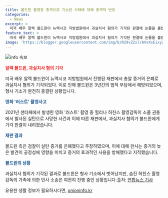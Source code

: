 ```yaml
---
title: 볼드윈 촬영장 총격으로 기소된 사태에 대해 충격적 반응
categories:
  - News
excerpt: >
  미국 배우 알렉 볼드윈이 뉴멕시코 지방법원에서 과실치사 혐의가 기각된 판결에 눈물을 흘렸다. 이로써 볼드윈에 대한 형사 기소는 종결되었지만, 숨진 촬영감독의 가족의 민사 소송 등 부담은 남아있다. 이와 관련한 법원의 증거은폐 등 논란이 있었으나, 판사는 해당 사건을 예상과 달리 기각했다고 밝혔다. 에피소드의 결말에 눈물을 흘린 볼드윈은 현 시점에서 형사 처벌로부터 벗어났지만, 민사 소송 등의 부담은 여전한 상황이다.
feature_text: >
  미국 배우 알렉 볼드윈이 뉴멕시코 지방법원에서 과실치사 혐의가 기각된 판결에 눈물을 흘렸다. 이로써 볼드윈에 대한 형사 기소는 종결되었지만, 숨진 촬영감독의 가족의 민사 소송 등 부담은 남아있다. 이와 관련한 법원의 증거은폐 등 논란이 있었으나, 판사는 해당 사건을 예상과 달리 기각했다고 밝혔다. 에피소드의 결말에 눈물을 흘린 볼드윈은 현 시점에서 형사 처벌로부터 벗어났지만, 민사 소송 등의 부담은 여전한 상황이다.
image: 'https://blogger.googleusercontent.com/img/b/R29vZ2xl/AVvXsEixyZcFfHzMRdzZMjFBmAUKJYCLCGyLL1o632UiGVXcaFdKo_bkvkuCioo0uUKlGfBVcT3P84aROyZIXSBEx3Aw5nCQ3pTgDom1WDC4m8eifvWiAmWEEVb4x6G_l8C0QH225ldMjyaFvpxGEBGNO37VmDTDMHGhJPq73UglMfDca1-0aw/s1600/blogspot.png'
---
```


<p><img src="https://blogger.googleusercontent.com/img/b/R29vZ2xl/AVvXsEixyZcFfHzMRdzZMjFBmAUKJYCLCGyLL1o632UiGVXcaFdKo_bkvkuCioo0uUKlGfBVcT3P84aROyZIXSBEx3Aw5nCQ3pTgDom1WDC4m8eifvWiAmWEEVb4x6G_l8C0QH225ldMjyaFvpxGEBGNO37VmDTDMHGhJPq73UglMfDca1-0aw/s1600/blogspot.png" alt="info 속보" /></p>

<p><b><span style="color: #ee2323;">알렉 볼드윈, 과실치사 혐의 기각</span></b></p>

<p>미국 배우 알렉 볼드윈이 뉴멕시코 지방법원에서 진행된 재판에서 총알 증거의 은폐로 과실치사 혐의가 기각되었다. 이로 인해 볼드윈은 3년간의 법적 부담에서 해방되었으며, 형사 기소가 완전히 종결된 상황입니다.</p>

<p><b><span style="color: #1a5490;">영화 '러스트' 촬영사고</span></b></p>

<p>2021년 샌타페에서 발생한 영화 '러스트' 촬영 중 헐리나 허친스 촬영감독이 소품 권총에서 발사된 실탄으로 사망한 사건과 이에 따른 재판에서, 과실치사 혐의가 볼드윈에게 기각 판결이 내려졌습니다.</p>

<p><b><span style="color: #1a5490;">재판 결과</span></b></p>

<p>볼드윈 측은 검찰이 실탄 증거를 은폐했다고 주장하였으며, 이에 대해 판사는 증거의 늦은 발견이 공정성에 영향을 미치고 증거의 효과적인 사용을 방해했다고 지적했습니다.</p>

<p><b><span style="color: #1a5490;">볼드윈의 상황</span></b></p>

<p>과실치사 혐의가 기각된 결과로 볼드윈은 형사 기소에서 벗어났지만, 숨진 허친스 촬영감독의 가족에 의한 민사 소송은 여전히 진행 중인 상황입니다.
​
출처: <a href="https://www.yna.co.kr/view/AKR20220513075300071" target="_blank">연합뉴스 기사</a></p>

<p data-ke-size="size16"></p>
유용한 생활 정보가 필요하시다면, <a href="https://onioninfo.kr" rel="dofollow">onioninfo.kr</a>



